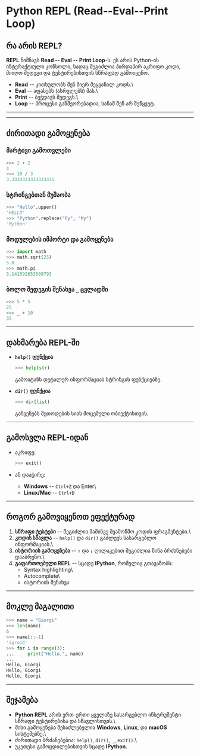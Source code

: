 # Python REPL (Read--Eval--Print Loop)

## რა არის REPL?

**REPL** ნიშნავს **Read -- Eval -- Print Loop**-ს. ეს არის Python-ის
ინტერაქტიული კონსოლი, სადაც შეგიძლია პირდაპირ აკრიფო კოდი, მიიღო შედეგი
და ტესტირებისთვის სწრაფად გამოიყენო.

-   **Read** -- კითხულობს შენ მიერ შეყვანილ კოდს.\
-   **Eval** -- აფასებს (ასრულებს) მას.\
-   **Print** -- ბეჭდავს შედეგს.\
-   **Loop** -- პროცესი განმეორებადია, სანამ შენ არ შეწყვეტ.

------------------------------------------------------------------------

------------------------------------------------------------------------

## ძირითადი გამოყენება

### მარტივი გამოთვლები

``` python
>>> 2 + 2
4
>>> 10 / 3
3.3333333333333335
```

### სტრინგებთან მუშაობა

``` python
>>> "Hello".upper()
'HELLO'
>>> "Python".replace("Py", "My")
'Mython'
```

### მოდულების იმპორტი და გამოყენება

``` python
>>> import math
>>> math.sqrt(25)
5.0
>>> math.pi
3.141592653589793
```

### ბოლო შედეგის შენახვა `_` ცვლადში

``` python
>>> 5 * 5
25
>>> _ + 10
35
```

------------------------------------------------------------------------

## დახმარება REPL-ში

-   **`help()` ფუნქცია**

    ``` python
    >>> help(str)
    ```

    გამოიტანს დეტალურ ინფორმაციას სტრინგის ფუნქციებზე.

-   **`dir()` ფუნქცია**

    ``` python
    >>> dir(list)
    ```

    გაჩვენებს მეთოდების სიას მოცემული ობიექტისთვის.

------------------------------------------------------------------------

## გამოსვლა REPL-იდან

-   აკრიფე:

    ``` python
    >>> exit()
    ```

-   ან დააჭირე:

    -   **Windows** -- `Ctrl+Z` და Enter\
    -   **Linux/Mac** -- `Ctrl+D`

------------------------------------------------------------------------

## როგორ გამოვიყენოთ ეფექტურად

1.  **სწრაფი ტესტები** -- შეგიძლია მაშინვე შეამოწმო კოდის ფრაგმენტები.\
2.  **კოდის სწავლა** -- `help()` და `dir()` გაძლევს სასარგებლო
    ინფორმაციას.\
3.  **ისტორიის გამოყენება** -- `↑` და `↓` ღილაკებით შეგიძლია წინა
    ბრძანებები დააბრუნო.\
4.  **გაფართოებული REPL** -- სცადე **IPython**, რომელიც გთავაზობს:
    -   Syntax highlighting\
    -   Autocomplete\
    -   ისტორიის შენახვა

------------------------------------------------------------------------

## მოკლე მაგალითი

``` python
>>> name = "Giorgi"
>>> len(name)
6
>>> name[::-1]
'igroiG'
>>> for i in range(3):
...     print("Hello,", name)
...
Hello, Giorgi
Hello, Giorgi
Hello, Giorgi
```

------------------------------------------------------------------------

## შეჯამება

-   **Python REPL** არის ერთ-ერთი ყველაზე სასარგებლო ინსტრუმენტი სწრაფი
    ტესტირებისა და სწავლისთვის.\
-   მისი გამოყენება შესაძლებელია **Windows**, **Linux**, და **macOS**
    სისტემებზე.\
-   ძირითადი ბრძანებებია: `help()`, `dir()`, `_`, `exit()`.\
-   უკეთესი გამოცდილებისთვის სცადე **IPython**.
